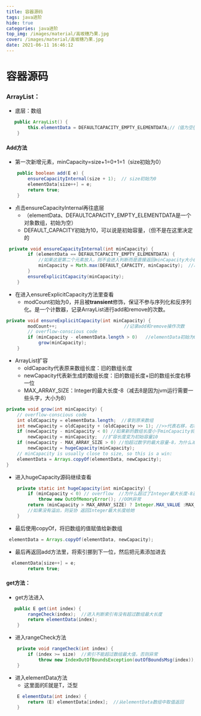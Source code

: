 ```yaml
---
title: 容器源码
tags: java进阶
hide: true
categories: java进阶
top_img: /images/material/高坂穗乃果.jpg
cover: /images/material/高坂穗乃果.jpg
date: 2021-06-11 16:46:12
---
```




# 容器源码

### ArrayList：

* 底层：数组

```java
   public ArrayList() {
        this.elementData = DEFAULTCAPACITY_EMPTY_ELEMENTDATA;//（值为空{}，空数组）
    } 
```

#### Add方法

* 第一次新增元素，minCapacity=size+1=0+1=1（size初始为0）

```java
    public boolean add(E e) {
        ensureCapacityInternal(size + 1);  // size初始为0
        elementData[size++] = e;
        return true;
    }
```

* 点击ensureCapacityInternal再往底层
  * （elementData、DEFAULTCAPACITY_EMPTY_ELEMENTDATA是一个对象数组，初始为空）
  * DEFAULT_CAPACITY初始为10，可以说是初始容量，（但不是在这里决定的

```java
 private void ensureCapacityInternal(int minCapacity) {
        if (elementData == DEFAULTCAPACITY_EMPTY_ELEMENTDATA) {
            //如果这是第二个元素放入，则不会进入判断而是直接返回minCapacity大小的容量
            minCapacity = Math.max(DEFAULT_CAPACITY, minCapacity);  //取出最大值，此时minCapacity=10
        }
        ensureExplicitCapacity(minCapacity);
    }
```

* 在进入ensureExplicitCapacity方法里查看
  * modCount初始为0，并且被**transient**修饰，保证不参与序列化和反序列化。是一个计数器，记录ArrayList进行add和remove的次数。

```java
private void ensureExplicitCapacity(int minCapacity) {
        modCount++;   						//记录add和remove操作次数
        // overflow-conscious code
        if (minCapacity - elementData.length > 0)   //elementData初始为0代表原有数组，minCapacity初始为10 
            grow(minCapacity);
    }
```

* ArrayList扩容
  * oldCapacity代表原来数组长度：旧的数组长度
  * newCapacity代表新生成的数组长度：旧的数组长度+旧的数组长度右移一位
  * MAX_ARRAY_SIZE：Integer的最大长度-8（减去8是因为jvm运行需要一些头字，大小为8）

```java
private void grow(int minCapacity) {
    // overflow-conscious code
    int oldCapacity = elementData.length;  //拿到原来数组
    int newCapacity = oldCapacity + (oldCapacity >> 1); //>>代表右移，右移移位相当于除2，所以整体长度为1.5倍原数组
    if (newCapacity - minCapacity < 0) //如果新的数组长度小于minCapacity长度（初始为size+1，为1，后面变为10）
        newCapacity = minCapacity;  //扩容长度变为初始容量10
    if (newCapacity - MAX_ARRAY_SIZE > 0) //怕超过数字的最大容量-8，为什么减去8，因为jvm会保存一些头字，这些为8
        newCapacity = hugeCapacity(minCapacity);
    // minCapacity is usually close to size, so this is a win:
    elementData = Arrays.copyOf(elementData, newCapacity);
}
```

* 进入hugeCapacity源码继续查看

```java
	private static int hugeCapacity(int minCapacity) {
        if (minCapacity < 0) // overflow  //为什么超过了Integer最大长度-8还会小于0，因为溢出了二进制最大值
            throw new OutOfMemoryError(); //OOM异常
        return (minCapacity > MAX_ARRAY_SIZE) ?	Integer.MAX_VALUE :MAX_ARRAY_SIZE;
        //如果没有溢出，则妥协 返回Integer最大长度给她
    }
```

* 最后使用copyOf，将旧数组的值赋值给新数组

```java
 elementData = Arrays.copyOf(elementData, newCapacity);
```

* 最后再返回add方法里，将索引挪到下一位，然后把元素添加进去

```java
  elementData[size++] = e;
        return true;
```

#### get方法：

* get方法进入

```java
   public E get(int index) {
        rangeCheck(index);  //进入判断索引有没有超过数组最大长度
        return elementData(index);
    }

```

* 进入rangeCheck方法

```java
    private void rangeCheck(int index) {
        if (index >= size)  //索引不能超过数组最大值，否则异常
            throw new IndexOutOfBoundsException(outOfBoundsMsg(index));
    }
```

* 进入elementData方法
  * 这里面的E就是T，泛型

```java
    E elementData(int index) {
        return (E) elementData[index];  //从elementData数组中取值返回
    }
```

